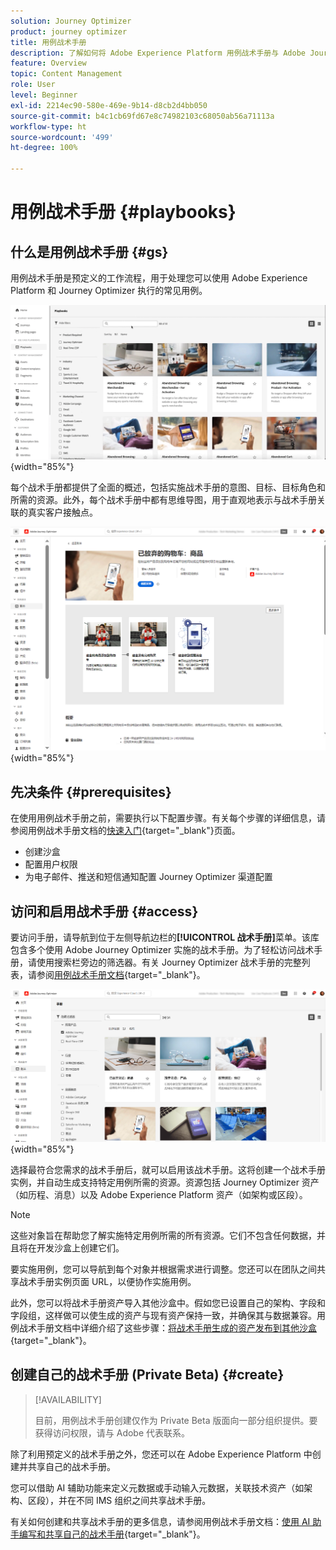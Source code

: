 ```yaml
---
solution: Journey Optimizer
product: journey optimizer
title: 用例战术手册
description: 了解如何将 Adobe Experience Platform 用例战术手册与 Adobe Journeys Optimizer 结合使用。
feature: Overview
topic: Content Management
role: User
level: Beginner
exl-id: 2214ec90-580e-469e-9b14-d8cb2d4bb050
source-git-commit: b4c1cb69fd67e8c74982103c68050ab56a71113a
workflow-type: ht
source-wordcount: '499'
ht-degree: 100%

---
```


# 用例战术手册 {#playbooks}

## 什么是用例战术手册 {#gs}

用例战术手册是预定义的工作流程，用于处理您可以使用 Adobe Experience Platform 和 Journey Optimizer 执行的常见用例。

![显示用例战术手册的动画图像](../rn/assets/do-not-localize/playbooks.gif){width="85%"}

每个战术手册都提供了全面的概述，包括实施战术手册的意图、目标、目标角色和所需的资源。此外，每个战术手册中都有思维导图，用于直观地表示与战术手册关联的真实客户接触点。

![发现战术手册视图中的放弃购物车战术手册](assets/playbooks-detail.png){width="85%"}

## 先决条件 {#prerequisites}

在使用用例战术手册之前，需要执行以下配置步骤。有关每个步骤的详细信息，请参阅用例战术手册文档的[快速入门](https://experienceleague.adobe.com/docs/experience-platform/use-case-playbooks/playbooks/get-started.html?lang=zh-Hans){target="_blank"}页面。

* 创建沙盒
* 配置用户权限
* 为电子邮件、推送和短信通知配置 Journey Optimizer 渠道配置

## 访问和启用战术手册 {#access}

要访问手册，请导航到位于左侧导航边栏的&#x200B;**[!UICONTROL 战术手册]**&#x200B;菜单。该库包含多个使用 Adobe Journey Optimizer 实施的战术手册。为了轻松访问战术手册，请使用搜索栏旁边的筛选器。有关 Journey Optimizer 战术手册的完整列表，请参阅[用例战术手册文档](https://experienceleague.adobe.com/docs/experience-platform/use-case-playbooks/playbooks/playbooks-list.html?lang=zh-Hans){target="_blank"}。

![打开了带有筛选器窗格的战术手册列表](assets/playbooks-filter.png){width="85%"}

选择最符合您需求的战术手册后，就可以启用该战术手册。这将创建一个战术手册实例，并自动生成支持特定用例所需的资源。资源包括 Journey Optimizer 资产（如历程、消息）以及 Adobe Experience Platform 资产（如架构或区段）。

>[!NOTE]
>
>这些对象旨在帮助您了解实施特定用例所需的所有资源。它们不包含任何数据，并且将在开发沙盒上创建它们。

要实施用例，您可以导航到每个对象并根据需求进行调整。您还可以在团队之间共享战术手册实例页面 URL，以便协作实施用例。

此外，您可以将战术手册资产导入其他沙盒中。假如您已设置自己的架构、字段和字段组，这样做可以使生成的资产与现有资产保持一致，并确保其与数据兼容。用例战术手册文档中详细介绍了这些步骤：[将战术手册生成的资产发布到其他沙盒](https://experienceleague.adobe.com/docs/experience-platform/use-case-playbooks/playbooks/data-awareness.html?lang=zh-Hans){target="_blank"}。

## 创建自己的战术手册 (Private Beta) {#create}

>[!AVAILABILITY]
>
>目前，用例战术手册创建仅作为 Private Beta 版面向一部分组织提供。要获得访问权限，请与 Adobe 代表联系。

除了利用预定义的战术手册之外，您还可以在 Adobe Experience Platform 中创建并共享自己的战术手册。

您可以借助 AI 辅助功能来定义元数据或手动输入元数据，关联技术资产（如架构、区段），并在不同 IMS 组织之间共享战术手册。

有关如何创建和共享战术手册的更多信息，请参阅用例战术手册文档：[使用 AI 助手编写和共享自己的战术手册](https://experienceleague.adobe.com/docs/experience-platform/use-case-playbooks/playbooks/author.html?lang=zh-Hans#sharing-playbooks-sandboxes){target="_blank"}。
